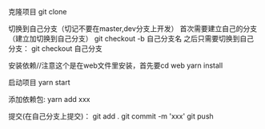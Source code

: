 克隆项目
git clone


切换到自己分支（切记不要在master,dev分支上开发）
    首次需要建立自己的分支（建立加切换到自己分支）
    git checkout -b 自己分支名
    之后只需要切换到自己分支：
    git checkout 自己分支


安装依赖//注意这个是在web文件里安装，首先要cd web
yarn install


启动项目
yarn start


添加依赖包:
yarn add xxx


提交(在自己分支上提交)：
git add .
git commit -m 'xxx'
git push 